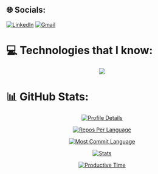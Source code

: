 ## 🌐 Socials: 

[![LinkedIn](https://img.shields.io/badge/linkedin-%230077B5.svg?style=for-the-badge&logo=linkedin&logoColor=white)](www.linkedin.com/in/mohosin2126)  [![Gmail](https://img.shields.io/badge/Gmail-D14836?style=for-the-badge&logo=gmail&logoColor=white)](mailto:mohosin2126@gmail.com)



# 💻 Technologies that I know:
<p align="center">
  <a href="https://skillicons.dev">
    <img src="https://skillicons.dev/icons?i=html,css,tailwind,bootstrap,react,javascript,firebase,express,mongodb,nodejs,git,github" />
  </a>
</p>


# 📊 GitHub Stats:

<div align="center">

[![Profile Details](https://raw.githubusercontent.com/Mohosin2126/github-profile-summary-cards-example/master/profile-summary-card-output/blue_green/0-profile-details.svg)](https://github.com/vn7n24fzkq/github-profile-summary-cards)

[![Repos Per Language](https://raw.githubusercontent.com/Mohosin2126/github-profile-summary-cards-example/master/profile-summary-card-output/blue_green/1-repos-per-language.svg)](https://github.com/vn7n24fzkq/github-profile-summary-cards)

[![Most Commit Language](https://raw.githubusercontent.com/Mohosin2126/github-profile-summary-cards-example/master/profile-summary-card-output/blue_green/2-most-commit-language.svg)](https://github.com/vn7n24fzkq/github-profile-summary-cards)

[![Stats](https://raw.githubusercontent.com/Mohosin2126/github-profile-summary-cards-example/master/profile-summary-card-output/blue_green/3-stats.svg)](https://github.com/vn7n24fzkq/github-profile-summary-cards)

[![Productive Time](https://raw.githubusercontent.com/Mohosin2126/github-profile-summary-cards-example/master/profile-summary-card-output/blue_green/4-productive-time.svg)](https://github.com/vn7n24fzkq/github-profile-summary-cards)

</div>



